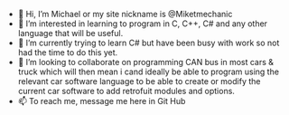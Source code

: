 - 👋 Hi, I’m Michael or my site nickname is @Miketmechanic
- 👀 I’m interested in learning to program in C, C++, C# and any other language that will be useful. 
- 🌱 I’m currently trying to learn C# but have been busy with work so not had the time to do this yet.
- 💞️ I’m looking to collaborate on programming CAN bus in most cars & truck which will then mean i cand ideally be able to program using the relevant car software language to be able to create or modify the current car software to add retrofuit modules and options.
- 📫 To reach me, message me here in Git Hub

<!---
Miketmechanic/Miketmechanic is a ✨ special ✨ repository because its `README.md` (this file) appears on your GitHub profile.
You can click the Preview link to take a look at your changes.
--->
